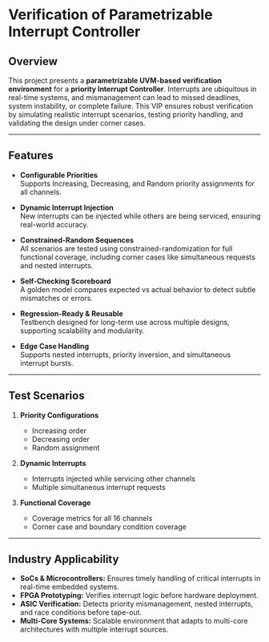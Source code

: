 # Verification of Parametrizable Interrupt Controller 

## Overview
This project presents a **parametrizable UVM-based verification environment** for a **priority Interrupt Controller**. Interrupts are ubiquitous in real-time systems, and mismanagement can lead to missed deadlines, system instability, or complete failure. This VIP ensures robust verification by simulating realistic interrupt scenarios, testing priority handling, and validating the design under corner cases.

---

## Features

- **Configurable Priorities**  
  Supports Increasing, Decreasing, and Random priority assignments for all channels.

- **Dynamic Interrupt Injection**  
  New interrupts can be injected while others are being serviced, ensuring real-world accuracy.

- **Constrained-Random Sequences**  
  All scenarios are tested using constrained-randomization for full functional coverage, including corner cases like simultaneous requests and nested interrupts.

- **Self-Checking Scoreboard**  
  A golden model compares expected vs actual behavior to detect subtle mismatches or errors.

- **Regression-Ready & Reusable**  
  Testbench designed for long-term use across multiple designs, supporting scalability and modularity.

- **Edge Case Handling**  
  Supports nested interrupts, priority inversion, and simultaneous interrupt bursts.

---

## Test Scenarios

1. **Priority Configurations**
   - Increasing order
   - Decreasing order
   - Random assignment

2. **Dynamic Interrupts**
   - Interrupts injected while servicing other channels  
   - Multiple simultaneous interrupt requests

3. **Functional Coverage**
   - Coverage metrics for all 16 channels  
   - Corner case and boundary condition coverage

---

## Industry Applicability

- **SoCs & Microcontrollers:** Ensures timely handling of critical interrupts in real-time embedded systems.  
- **FPGA Prototyping:** Verifies interrupt logic before hardware deployment.  
- **ASIC Verification:** Detects priority mismanagement, nested interrupts, and race conditions before tape-out.  
- **Multi-Core Systems:** Scalable environment that adapts to multi-core architectures with multiple interrupt sources.


